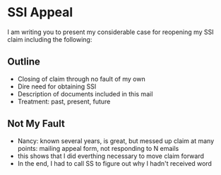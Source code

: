 # SSI Appeal

I am writing you to present my considerable case for reopening my SSI claim including the following:

## Outline

- Closing of claim through no fault of my own
- Dire need for obtaining SSI
- Description of documents included in this mail
- Treatment: past, present, future

## Not My Fault

- Nancy: known several years, is great, but messed up claim at many points: mailing appeal form, not responding to N emails
- this shows that I did everthing necessary to move claim forward
- In the end, I had to call SS to figure out why I hadn't received word
